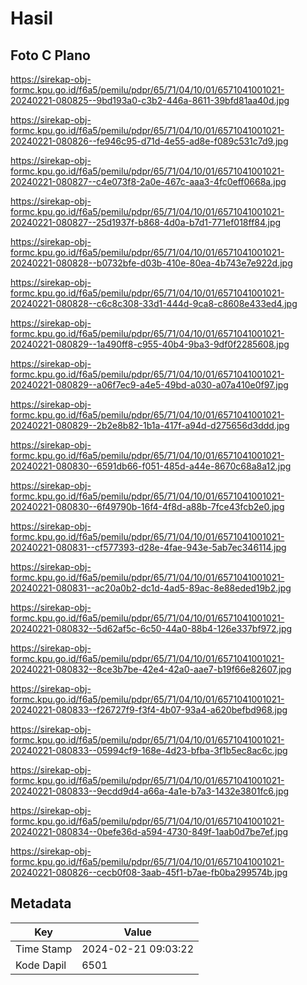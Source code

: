 # Hasil

## Foto C Plano

https://sirekap-obj-formc.kpu.go.id/f6a5/pemilu/pdpr/65/71/04/10/01/6571041001021-20240221-080825--9bd193a0-c3b2-446a-8611-39bfd81aa40d.jpg

https://sirekap-obj-formc.kpu.go.id/f6a5/pemilu/pdpr/65/71/04/10/01/6571041001021-20240221-080826--fe946c95-d71d-4e55-ad8e-f089c531c7d9.jpg

https://sirekap-obj-formc.kpu.go.id/f6a5/pemilu/pdpr/65/71/04/10/01/6571041001021-20240221-080827--c4e073f8-2a0e-467c-aaa3-4fc0eff0668a.jpg

https://sirekap-obj-formc.kpu.go.id/f6a5/pemilu/pdpr/65/71/04/10/01/6571041001021-20240221-080827--25d1937f-b868-4d0a-b7d1-771ef018ff84.jpg

https://sirekap-obj-formc.kpu.go.id/f6a5/pemilu/pdpr/65/71/04/10/01/6571041001021-20240221-080828--b0732bfe-d03b-410e-80ea-4b743e7e922d.jpg

https://sirekap-obj-formc.kpu.go.id/f6a5/pemilu/pdpr/65/71/04/10/01/6571041001021-20240221-080828--c6c8c308-33d1-444d-9ca8-c8608e433ed4.jpg

https://sirekap-obj-formc.kpu.go.id/f6a5/pemilu/pdpr/65/71/04/10/01/6571041001021-20240221-080829--1a490ff8-c955-40b4-9ba3-9df0f2285608.jpg

https://sirekap-obj-formc.kpu.go.id/f6a5/pemilu/pdpr/65/71/04/10/01/6571041001021-20240221-080829--a06f7ec9-a4e5-49bd-a030-a07a410e0f97.jpg

https://sirekap-obj-formc.kpu.go.id/f6a5/pemilu/pdpr/65/71/04/10/01/6571041001021-20240221-080829--2b2e8b82-1b1a-417f-a94d-d275656d3ddd.jpg

https://sirekap-obj-formc.kpu.go.id/f6a5/pemilu/pdpr/65/71/04/10/01/6571041001021-20240221-080830--6591db66-f051-485d-a44e-8670c68a8a12.jpg

https://sirekap-obj-formc.kpu.go.id/f6a5/pemilu/pdpr/65/71/04/10/01/6571041001021-20240221-080830--6f49790b-16f4-4f8d-a88b-7fce43fcb2e0.jpg

https://sirekap-obj-formc.kpu.go.id/f6a5/pemilu/pdpr/65/71/04/10/01/6571041001021-20240221-080831--cf577393-d28e-4fae-943e-5ab7ec346114.jpg

https://sirekap-obj-formc.kpu.go.id/f6a5/pemilu/pdpr/65/71/04/10/01/6571041001021-20240221-080831--ac20a0b2-dc1d-4ad5-89ac-8e88eded19b2.jpg

https://sirekap-obj-formc.kpu.go.id/f6a5/pemilu/pdpr/65/71/04/10/01/6571041001021-20240221-080832--5d62af5c-6c50-44a0-88b4-126e337bf972.jpg

https://sirekap-obj-formc.kpu.go.id/f6a5/pemilu/pdpr/65/71/04/10/01/6571041001021-20240221-080832--8ce3b7be-42e4-42a0-aae7-b19f66e82607.jpg

https://sirekap-obj-formc.kpu.go.id/f6a5/pemilu/pdpr/65/71/04/10/01/6571041001021-20240221-080833--f26727f9-f3f4-4b07-93a4-a620befbd968.jpg

https://sirekap-obj-formc.kpu.go.id/f6a5/pemilu/pdpr/65/71/04/10/01/6571041001021-20240221-080833--05994cf9-168e-4d23-bfba-3f1b5ec8ac6c.jpg

https://sirekap-obj-formc.kpu.go.id/f6a5/pemilu/pdpr/65/71/04/10/01/6571041001021-20240221-080833--9ecdd9d4-a66a-4a1e-b7a3-1432e3801fc6.jpg

https://sirekap-obj-formc.kpu.go.id/f6a5/pemilu/pdpr/65/71/04/10/01/6571041001021-20240221-080834--0befe36d-a594-4730-849f-1aab0d7be7ef.jpg

https://sirekap-obj-formc.kpu.go.id/f6a5/pemilu/pdpr/65/71/04/10/01/6571041001021-20240221-080826--cecb0f08-3aab-45f1-b7ae-fb0ba299574b.jpg


## Metadata

| Key        | Value               |
| ---------- | ------------------- |
| Time Stamp | 2024-02-21 09:03:22 |
| Kode Dapil | 6501                |



